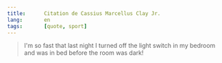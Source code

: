 ```yaml
---
title:      Citation de Cassius Marcellus Clay Jr.
lang:       en
tags:       [quote, sport]
---
```


> I'm so fast that last night I turned off the light switch in my bedroom and was in bed before the room was dark!
